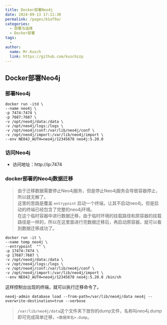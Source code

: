 ```yaml
---
title: Docker部署Neo4j
date: 2024-09-13 17:11:30
permalink: /pages/b1af9a/
categories:
  - 部署与运维
  - Docker部署
tags:
  - 
author: 
  name: Mr.Kusch
  link: https://github.com/kuschzzp
---
```

## Docker部署Neo4j

### 部署Neo4j

```shell
docker run -itd \
--name neo4j \
-p 7474:7474 \
-p 7687:7687 \
-v /opt/neo4j/data:/data \
-v /opt/neo4j/logs:/logs \
-v /opt/neo4j/conf:/var/lib/neo4j/conf \
-v /opt/neo4j/import:/var/lib/neo4j/import \
--env NEO4J_AUTH=neo4j/12345678 neo4j:5.20.0
```

### 访问Neo4j

- 访问地址：http://ip:7474

### docker部署的Neo4j数据迁移

> 由于迁移数据需要停止Neo4j服务，但是停止Neo4j服务会导致容器停止，所以就无解了。  
> 这里的思路是覆盖 `entrypoint` 启动一个终端，让其不启动neo4j，但是启动的终端已经包含了完整的neo4j环境。  
> 在这个临时容器中进行数据迁移，由于临时环境的挂载路径和原容器的挂载路径是一样的，所以在这里面进行完数据迁移后，再启动原容器，就可以看到数据迁移成功了。

```shell
docker run -it \
--name temp_neo4j \
--entrypoint  "" \
-p 17474:7474 \
-p 17687:7687 \
-v /opt/neo4j/data:/data \
-v /opt/neo4j/logs:/logs \
-v /opt/neo4j/conf:/var/lib/neo4j/conf \
-v /opt/neo4j/import:/var/lib/neo4j/import \
--env NEO4J_AUTH=neo4j/12345678 neo4j:5.20.0 /bin/sh
```

这样控制台出现的终端，就可以执行迁移命令了。

```shell
neo4j-admin database load --from-path=/var/lib/neo4j/data neo4j --overwrite-destination=true --verbose
```

> `/var/lib/neo4j/data`这个文件夹下放你的dump文件，名称叫neo4j.dump即可完成简单迁移，`<数据库名>.dump`。

